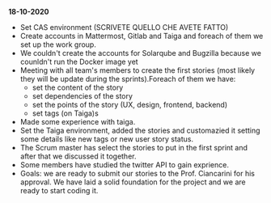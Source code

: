**18-10-2020**
- Set CAS environment
(SCRIVETE QUELLO CHE AVETE FATTO)
- Create accounts in Mattermost, Gitlab and Taiga and foreach of them we set up the work group.
- We couldn't create the accounts for Solarqube and Bugzilla because we counldn't run the Docker image yet
- Meeting with all team's members to create the first stories (most likely they will be update during the sprints).Foreach of them we have:
    - set the content of the story
    - set dependencies of the story 
    - set the points of the story (UX, design, frontend, backend)
    - set tags (on Taiga)s
- Made some experience with taiga.
- Set the Taiga environment, added the stories and customazied it setting some details like new tags or new user story status.
- The Scrum master has select the stories to put in the first sprint and after that we discussed it together.
- Some members have studied the twitter API to gain exprience.
- Goals: we are ready to submit our stories to the Prof. Ciancarini for his approval. We have laid a solid foundation for the project and we are ready to start coding it.